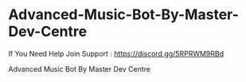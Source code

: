 # Advanced-Music-Bot-By-Master-Dev-Centre

If You Need Help Join Support :
https://discord.gg/5RPRWM9RBd

Advanced Music Bot By Master Dev Centre
